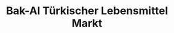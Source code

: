 ---
title: "Bak-Al Türkischer Lebensmittel Markt"
url: /essen/bak-al-tuerkischer-lebensmittel-markt-koelner-strasse/
shop: Supermarkt
---